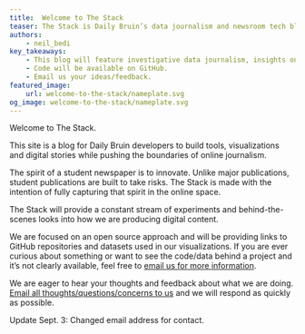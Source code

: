 ```yaml
---
title:  Welcome to The Stack
teaser: The Stack is Daily Bruin’s data journalism and newsroom tech blog.
authors:
    - neil_bedi
key_takeaways:
    - This blog will feature investigative data journalism, insights on technology and practical data analysis and visualizations related to UCLA life.
    - Code will be available on GitHub.
    - Email us your ideas/feedback.
featured_image:
    url: welcome-to-the-stack/nameplate.svg
og_image: welcome-to-the-stack/nameplate.svg
---
```

Welcome to The Stack.

This site is a blog for Daily Bruin developers to build tools, visualizations and digital stories while pushing the boundaries of online journalism.

The spirit of a student newspaper is to innovate. Unlike major publications, student publications are built to take risks. The Stack is made with the intention of fully capturing that spirit in the online space.

The Stack will provide a constant stream of experiments and behind-the-scenes looks into how we are producing digital content.

We are focused on an open source approach and will be providing links to GitHub repositories and datasets used in our visualizations. If you are ever curious about something or want to see the code/data behind a project and it’s not clearly available, feel free to [email us for more information](mailto:online@media.ucla.edu).

We are eager to hear your thoughts and feedback about what we are doing. [Email all thoughts/questions/concerns to us](mailto:online@media.ucla.edu) and we will respond as quickly as possible.

<p class="correction">Update Sept. 3: Changed email address for contact.</p>
